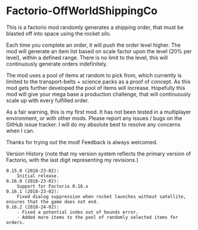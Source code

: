 # Factorio-OffWorldShippingCo
This is a factorio mod randomly generates a shipping order, that must be blasted off into space using the rocket silo.

Each time you complete an order, it will push the order level higher. The mod will generate an item list based on scale factor upon the level (20% per level), within a defined range. There is no limit to the level, this will continuously generate orders indefinitely.

The mod uses a pool of items at random to pick from, which currently is limited to the transport-belts + science packs as a proof of concept. As this mod gets further developed the pool of items will increase. Hopefully this mod will give your mega base a production challenge, that will continuously scale up with every fulfilled order.

As a fair warning, this is my first mod. It has not been tested in a multiplayer environment, or with other mods. Please report any issues / bugs on the GitHub issue tracker. I will do my absolute best to resolve any concerns when I can.

Thanks for trying out the mod! Feedback is always welcomed.

Version History (note that my version system reflects the primary version of Factorio, with the last digit representing my revisions.)

    0.15.0 (2018-23-02):
        Initial release.
    0.16.0 (2018-23-02):
        Support for Factorio 0.16.x
    0.16.1 (2018-23-02):
        Fixed dialog suppression when rocket launches without satellite, ensures that the game does not end.
    0.16.2 (2018-24-02):
        - Fixed a potential index out of bounds error.
        - Added more items to the pool of randomly selected items for orders.

